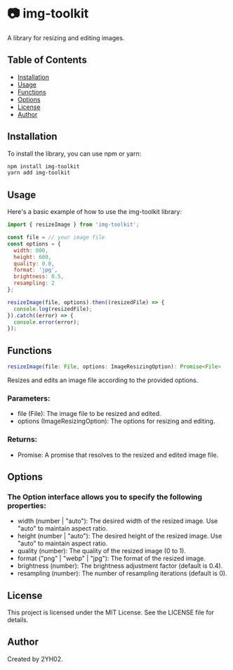 # 📷 img-toolkit

A library for resizing and editing images.

## Table of Contents

- [Installation](#installation)
- [Usage](#usage)
- [Functions](#functions)
- [Options](#options)
- [License](#license)
- [Author](#author)

## Installation

To install the library, you can use npm or yarn:

```bash
npm install img-toolkit
yarn add img-toolkit
```

## Usage

Here's a basic example of how to use the img-toolkit library:

```javascript
import { resizeImage } from 'img-toolkit';

const file = // your image file
const options = {
  width: 800,
  height: 600,
  quality: 0.8,
  format: 'jpg',
  brightness: 0.5,
  resampling: 2
};

resizeImage(file, options).then((resizedFile) => {
  console.log(resizedFile);
}).catch((error) => {
  console.error(error);
});
```

## Functions

```javascript
resizeImage(file: File, options: ImageResizingOption): Promise<File>
```

Resizes and edits an image file according to the provided options.

### Parameters:

- file (File): The image file to be resized and edited.
- options (ImageResizingOption): The options for resizing and editing.

### Returns:

- Promise<File>: A promise that resolves to the resized and edited image file.

## Options

### The Option interface allows you to specify the following properties:

- width (number | "auto"): The desired width of the resized image. Use "auto" to maintain aspect ratio.
- height (number | "auto"): The desired height of the resized image. Use "auto" to maintain aspect ratio.
- quality (number): The quality of the resized image (0 to 1).
- format ("png" | "webp" | "jpg"): The format of the resized image.
- brightness (number): The brightness adjustment factor (default is 0.4).
- resampling (number): The number of resampling iterations (default is 0).

## License

This project is licensed under the MIT License. See the LICENSE file for details.

## Author

Created by 2YH02.
